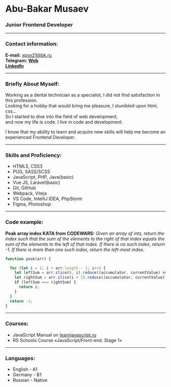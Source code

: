 # Abu-Bakar Musaev
### Junior Frontend Developer
---

### Contact information:
**E-mail:** xpox21@bk.ru<br>
**Telegram:** <b>[Web](https://t.me/web1developer)</b><br>
**[LinkedIn](https://www.linkedin.com/in/abu-bakar-musaev-b7a704216)**

---

### Briefly About Myself:

Working as a dental technician as a specialist, I did not find satisfaction in this profession.<br>
Looking for a hobby that would bring me pleasure, I stumbled upon html, css...<br>
So I started to dive into the field of web development,<br>
and now my life is code. I live in code and development.<br>

I know that my ability to learn and acquire new skills will help me become an experienced Frontend Developer.<br>

---

### Skills and Proficiency:

- HTML5, CSS3
- PUG, SASS/SCSS
- JavaScript, PHP, Java(basic)
- Vue JS, Laravel(basic)
- Git, GitHub
- Webpack, Vitejs
- VS Code, IntelliJ IDEA, PhpStorm
- Figma, Photoshop

---

### Code example:

**Peak array index KATA from CODEWARS:**
*Given an array of ints, return the index such that the sum of the elements to the right of that index equals the sum of the elements to the left of that index. If there is no such index, return -1. If there is more than one such index, return the left-most index.*

```javascript
function peak(arr) {

  for (let i = 1; i < arr.length - 1; i++) {
    let leftSum = arr.slice(0, i).reduce((accumulator, currentValue) => accumulator + currentValue);
    let rightSum = arr.slice(i + 1).reduce((accumulator, currentValue) => accumulator + currentValue);
    if (leftSum === rightSum) {
      return i;
    }
  }
  return -1;
}
```
---

### Courses:

- JavaScript Manual on [learnjavascript.ru](https://learn.javascript.ru/) 
- RS Schools Course «JavaScript/Front-end. Stage 1»

---

### Languages:

- English \- A1 <br>
- Germany \- B1 <br>
- Russian \- Native